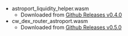 - astroport_liquidity_helper.wasm
    - Downloaded from [Github Releases v0.4.0](https://github.com/apollodao/liquidity-helpers/releases/tag/v0.4.0)
- cw_dex_router_astroport.wasm
    - Downloaded from [Github Releases v0.5.0](https://github.com/apollodao/cw-dex-router/releases/tag/v0.5.0)
